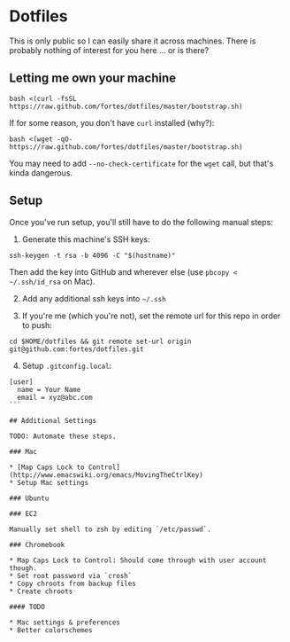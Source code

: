 # Dotfiles

This is only public so I can easily share it across machines. There is probably nothing of interest for you here ... or is there?

## Letting me own your machine

```
bash <(curl -fsSL https://raw.github.com/fortes/dotfiles/master/bootstrap.sh)
```

If for some reason, you don't have `curl` installed (why?):

```
bash <(wget -qO- https://raw.github.com/fortes/dotfiles/master/bootstrap.sh)
```

You may need to add `--no-check-certificate` for the `wget` call, but that's kinda dangerous.

## Setup

Once you've run setup, you'll still have to do the following manual steps:

1. Generate this machine's SSH keys:

```
ssh-keygen -t rsa -b 4096 -C "$(hostname)"
```

Then add the key into GitHub and wherever else (use `pbcopy < ~/.ssh/id_rsa` on Mac).

2. Add any additional ssh keys into `~/.ssh`

3. If you're me (which you're not), set the remote url for this repo in order to push:

  ```
  cd $HOME/dotfiles && git remote set-url origin git@github.com:fortes/dotfiles.git
  ```

4. Setup `.gitconfig.local`:

  ````
  [user]
    name = Your Name
    email = xyz@abc.com
  ```

## Additional Settings

TODO: Automate these steps.

### Mac

* [Map Caps Lock to Control](http://www.emacswiki.org/emacs/MovingTheCtrlKey)
* Setup Mac settings

### Ubuntu

### EC2

Manually set shell to zsh by editing `/etc/passwd`.

### Chromebook

* Map Caps Lock to Control: Should come through with user account though.
* Set root password via `crosh`
* Copy chroots from backup files
* Create chroots

#### TODO

* Mac settings & preferences
* Better colorschemes
